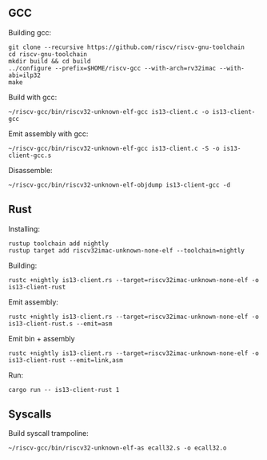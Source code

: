 ## GCC

Building gcc:

```
git clone --recursive https://github.com/riscv/riscv-gnu-toolchain
cd riscv-gnu-toolchain
mkdir build && cd build
../configure --prefix=$HOME/riscv-gcc --with-arch=rv32imac --with-abi=ilp32
make
```

Build with gcc:

```
~/riscv-gcc/bin/riscv32-unknown-elf-gcc is13-client.c -o is13-client-gcc
```

Emit assembly with gcc:

```
~/riscv-gcc/bin/riscv32-unknown-elf-gcc is13-client.c -S -o is13-client-gcc.s
```

Disassemble:

```
~/riscv-gcc/bin/riscv32-unknown-elf-objdump is13-client-gcc -d
```

## Rust

Installing:

```
rustup toolchain add nightly
rustup target add riscv32imac-unknown-none-elf --toolchain=nightly
```

Building:

```
rustc +nightly is13-client.rs --target=riscv32imac-unknown-none-elf -o is13-client-rust
```

Emit assembly:

```
rustc +nightly is13-client.rs --target=riscv32imac-unknown-none-elf -o is13-client-rust.s --emit=asm
```

Emit bin + assembly

```
rustc +nightly is13-client.rs --target=riscv32imac-unknown-none-elf -o is13-client-rust --emit=link,asm
```

Run:

```
cargo run -- is13-client-rust 1
```


## Syscalls

Build syscall trampoline:

```
~/riscv-gcc/bin/riscv32-unknown-elf-as ecall32.s -o ecall32.o
```
